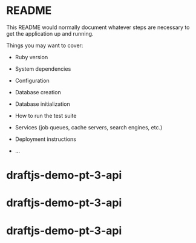 # README

This README would normally document whatever steps are necessary to get the
application up and running.

Things you may want to cover:

* Ruby version

* System dependencies

* Configuration

* Database creation

* Database initialization

* How to run the test suite

* Services (job queues, cache servers, search engines, etc.)

* Deployment instructions

* ...
# draftjs-demo-pt-3-api
# draftjs-demo-pt-3-api
# draftjs-demo-pt-3-api
